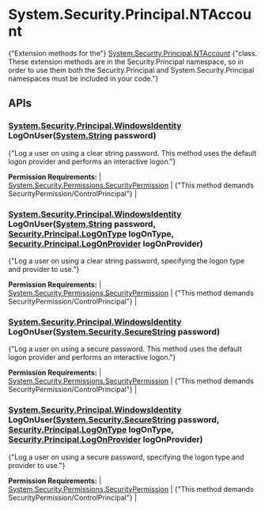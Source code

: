 # System.Security.Principal.NTAccount

{"Extension methods for the"} [System.Security.Principal.NTAccount](http://msdn.microsoft.com/en-us/library/system.security.principal.ntaccount.aspx) {"class. These extension methods are in the Security.Principal namespace, so in order to use them both the Security.Principal and System.Security.Principal namespaces must be included in your code."} 

## APIs

### [System.Security.Principal.WindowsIdentity](http://msdn.microsoft.com/en-us/library/system.security.principal.windowsidentity.aspx) LogOnUser([System.String](http://msdn.microsoft.com/en-us/library/system.string.aspx) password)

{"Log a user on using a clear string password. This method uses the default logon provider and performs an interactive logon."} 

**Permission Requirements:**
| [System.Security.Permissions.SecurityPermission](http://msdn.microsoft.com/en-us/library/system.security.permissions.securitypermission.aspx) | {"This method demands SecurityPermission/ControlPrincipal"}  |


### [System.Security.Principal.WindowsIdentity](http://msdn.microsoft.com/en-us/library/system.security.principal.windowsidentity.aspx) LogOnUser([System.String](http://msdn.microsoft.com/en-us/library/system.string.aspx) password, [Security.Principal.LogOnType](Security.Principal.LogOnType) logOnType, [Security.Principal.LogOnProvider](Security.Principal.LogOnProvider) logOnProvider)

{"Log a user on using a clear string password, specifying the logon type and provider to use."} 

**Permission Requirements:**
| [System.Security.Permissions.SecurityPermission](http://msdn.microsoft.com/en-us/library/system.security.permissions.securitypermission.aspx) | {"This method demands SecurityPermission/ControlPrincipal"}  |


### [System.Security.Principal.WindowsIdentity](http://msdn.microsoft.com/en-us/library/system.security.principal.windowsidentity.aspx) LogOnUser([System.Security.SecureString](http://msdn.microsoft.com/en-us/library/system.security.securestring.aspx) password)

{"Log a user on using a secure password. This method uses the default logon provider and performs an interactive logon."} 

**Permission Requirements:**
| [System.Security.Permissions.SecurityPermission](http://msdn.microsoft.com/en-us/library/system.security.permissions.securitypermission.aspx) | {"This method demands SecurityPermission/ControlPrincipal"}  |


### [System.Security.Principal.WindowsIdentity](http://msdn.microsoft.com/en-us/library/system.security.principal.windowsidentity.aspx) LogOnUser([System.Security.SecureString](http://msdn.microsoft.com/en-us/library/system.security.securestring.aspx) password, [Security.Principal.LogOnType](Security.Principal.LogOnType) logOnType, [Security.Principal.LogOnProvider](Security.Principal.LogOnProvider) logOnProvider)

{"Log a user on using a secure password, specifying the logon type and provider to use."} 

**Permission Requirements:**
| [System.Security.Permissions.SecurityPermission](http://msdn.microsoft.com/en-us/library/system.security.permissions.securitypermission.aspx) | {"This method demands SecurityPermission/ControlPrincipal"}  |


